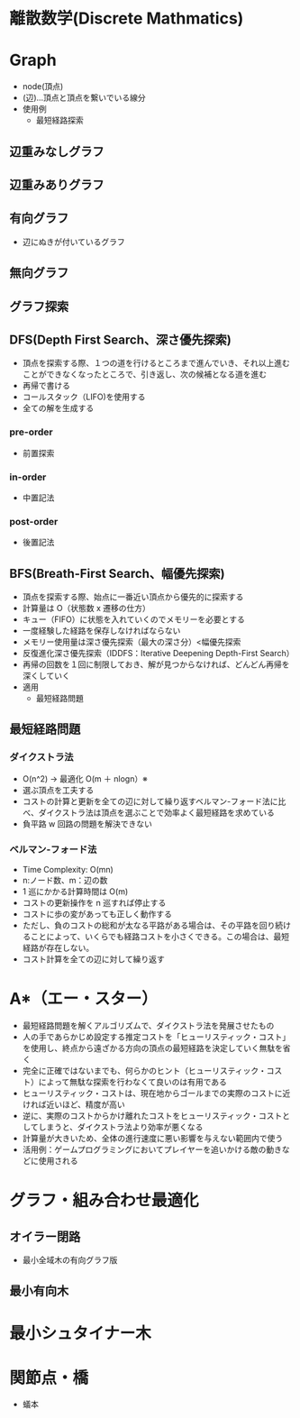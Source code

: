 # 離散数学(Discrete Mathmatics)

# Graph

- node(頂点)
- (辺)...頂点と頂点を繋いでいる線分
- 使用例
  - 最短経路探索

## 辺重みなしグラフ

## 辺重みありグラフ

## 有向グラフ

- 辺にぬきが付いているグラフ

## 無向グラフ

## グラフ探索

## DFS(Depth First Search、深さ優先探索)

- 頂点を探索する際、１つの道を行けるところまで進んでいき、それ以上進むことができなくなったところで、引き返し、次の候補となる道を進む
- 再帰で書ける
- コールスタック（LIFO)を使用する
- 全ての解を生成する

### pre-order

- 前置探索

### in-order

- 中置記法

### post-order

- 後置記法

## BFS(Breath-First Search、幅優先探索)

- 頂点を探索する際、始点に一番近い頂点から優先的に探索する
- 計算量は O（状態数 x 遷移の仕方）
- キュー（FIFO）に状態を入れていくのでメモリーを必要とする
- 一度経験した経路を保存しなければならない
- メモリー使用量は深さ優先探索（最大の深さ分）<幅優先探索
- 反復進化深さ優先探索（IDDFS：Iterative Deepening Depth-First Search）
- 再帰の回数を１回に制限しておき、解が見つからなければ、どんどん再帰を深くしていく
- 適用
  - 最短経路問題

## 最短経路問題

### ダイクストラ法

- O(n^2) → 最適化 O(m ＋ nlogn）※
- 選ぶ頂点を工夫する
- コストの計算と更新を全ての辺に対して繰り返すベルマン-フォード法に比べ、ダイクストラ法は頂点を選ぶことで効率よく最短経路を求めている
- 負平路 w 回路の問題を解決できない

### ベルマン-フォード法

- Time Complexity: O(mn)
- n:ノード数、m：辺の数
- 1 巡にかかる計算時間は O(m)
- コストの更新操作を n 巡すれば停止する
- コストに歩の変があっても正しく動作する
- ただし、負のコストの総和が太なる平路がある場合は、その平路を回り続けることによって、いくらでも経路コストを小さくできる。この場合は、最短経路が存在しない。
- コスト計算を全ての辺に対して繰り返す

# A\*（エー・スター）

- 最短経路問題を解くアルゴリズムで、ダイクストラ法を発展させたもの
- 人の手であらかじめ設定する推定コストを「ヒューリスティック・コスト」を使用し、終点から遠ざかる方向の頂点の最短経路を決定していく無駄を省く
- 完全に正確ではないまでも、何らかのヒント（ヒューリスティック・コスト）によって無駄な探索を行わなくて良いのは有用である
- ヒューリスティック・コストは、現在地からゴールまでの実際のコストに近ければ近いほど、精度が高い
- 逆に、実際のコストからかけ離れたコストをヒューリスティック・コストとしてしまうと、ダイクストラ法より効率が悪くなる
- 計算量が大きいため、全体の進行速度に悪い影響を与えない範囲内で使う
- 活用例：ゲームプログラミングにおいてプレイヤーを追いかける敵の動きなどに使用される

# グラフ・組み合わせ最適化

## オイラー閉路

- 最小全域木の有向グラフ版

## 最小有向木

# 最小シュタイナー木

# 関節点・橋

- 蟻本
